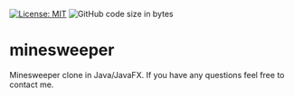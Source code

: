 [![License: MIT](https://img.shields.io/badge/License-MIT-green.svg)](https://opensource.org/licenses/MIT)
![GitHub code size in bytes](https://img.shields.io/github/languages/code-size/wiznick79/minesweeper)

# minesweeper
Minesweeper clone in Java/JavaFX.
If you have any questions feel free to contact me.
